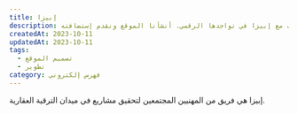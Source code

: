 ```yaml
---
title: إبيزا
description: تعاونت يونيفارواب مع إبيزا في تواجدها الرقمي. أنشأنا الموقع ونقدم إستضافته.
createdAt: 2023-10-11
updatedAt: 2023-10-11
tags:
  - تصميم الموقع
  - تطوير
category: فهرس إلكتروني
---
```


إبيزا هي فريق من المهنيين المجتمعين لتحقيق مشاريع في ميدان الترقية العقارية.
